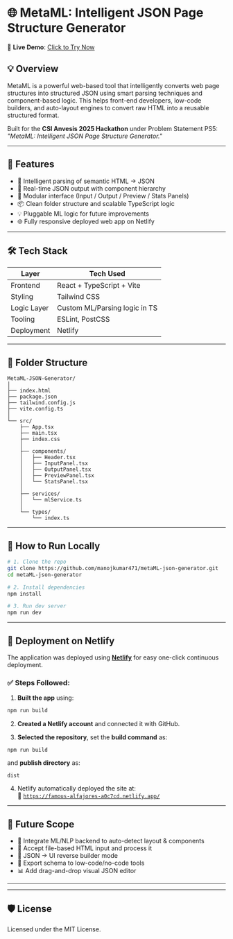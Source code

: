 # 🌐 MetaML: Intelligent JSON Page Structure Generator

🔗 **Live Demo**: [Click to Try Now](https://famous-alfajores-a0c7cd.netlify.app/)

## 💡 Overview

MetaML is a powerful web-based tool that intelligently converts web page structures into structured JSON using smart parsing techniques and component-based logic. This helps front-end developers, low-code builders, and auto-layout engines to convert raw HTML into a reusable structured format.

Built for the **CSI Anvesis 2025 Hackathon** under Problem Statement PS5: *"MetaML: Intelligent JSON Page Structure Generator."*

---

## 🚀 Features

- 🧠 Intelligent parsing of semantic HTML → JSON
- 🧾 Real-time JSON output with component hierarchy
- 🧩 Modular interface (Input / Output / Preview / Stats Panels)
- 📦 Clean folder structure and scalable TypeScript logic
- 💡 Pluggable ML logic for future improvements
- 🌐 Fully responsive deployed web app on Netlify

---

## 🛠️ Tech Stack

| Layer       | Tech Used                     |
|-------------|-------------------------------|
| Frontend    | React + TypeScript + Vite     |
| Styling     | Tailwind CSS                  |
| Logic Layer | Custom ML/Parsing logic in TS |
| Tooling     | ESLint, PostCSS               |
| Deployment  | Netlify                       |

---

## 📁 Folder Structure

```
MetaML-JSON-Generator/
│
├── index.html
├── package.json
├── tailwind.config.js
├── vite.config.ts
│
└── src/
    ├── App.tsx
    ├── main.tsx
    ├── index.css
    │
    ├── components/
    │   ├── Header.tsx
    │   ├── InputPanel.tsx
    │   ├── OutputPanel.tsx
    │   ├── PreviewPanel.tsx
    │   └── StatsPanel.tsx
    │
    ├── services/
    │   └── mlService.ts
    │
    └── types/
        └── index.ts
```

---

## 🧪 How to Run Locally

```bash
# 1. Clone the repo
git clone https://github.com/manojkumar471/metaML-json-generator.git
cd metaML-json-generator

# 2. Install dependencies
npm install

# 3. Run dev server
npm run dev
```

---

## 🚀 Deployment on Netlify

The application was deployed using [**Netlify**](https://www.netlify.com/) for easy one-click continuous deployment.

### ✅ Steps Followed:

1. **Built the app** using:
```bash
npm run build
```

2. **Created a Netlify account** and connected it with GitHub.

3. **Selected the repository**, set the **build command** as:
```
npm run build
```
and **publish directory** as:
```
dist
```

4. Netlify automatically deployed the site at:  
🔗 [`https://famous-alfajores-a0c7cd.netlify.app/`](https://famous-alfajores-a0c7cd.netlify.app/)

---

## 🔮 Future Scope

- 🧠 Integrate ML/NLP backend to auto-detect layout & components
- 🧾 Accept file-based HTML input and process it
- 🔄 JSON → UI reverse builder mode
- 🔗 Export schema to low-code/no-code tools
- 📊 Add drag-and-drop visual JSON editor

---



---

## 🛡️ License

Licensed under the MIT License.



